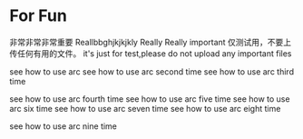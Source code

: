 ﻿For Fun
====
非常非常非常重要
Reallbbghjkjkjkly Really Really important
仅测试用，不要上传任何有用的文件。
it's just for test,please do not upload any important files

see how to use arc
see how to use arc second time
see how to use arc third time

see how to use arc fourth time
see how to use arc five time
see how to use arc six time
see how to use arc seven time
see how to use arc eight time

see how to use arc nine time